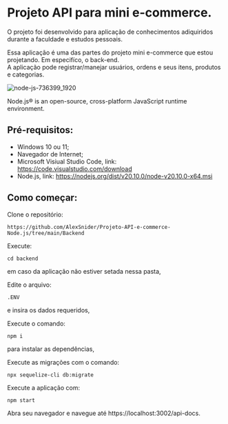 # Projeto API para mini e-commerce.

O projeto foi desenvolvido para aplicação de conhecimentos adiquiridos durante a faculdade e estudos pessoais. <br/>

Essa aplicação é uma das partes do projeto mini e-commerce que estou projetando. Em especifíco, o back-end. <br/>
A aplicação pode registrar/manejar usuários, ordens e seus itens, produtos e categorias.

![node-js-736399_1920](https://github.com/AlexSnider/Projeto-API-e-commerce-Node.js/assets/103783575/18da5724-9985-4320-ae21-800a2ebfb092)

Node.js® is an open-source, cross-platform JavaScript runtime environment.


## Pré-requisitos:

* Windows 10 ou 11;
* Navegador de Internet;
* Microsoft Visiual Studio Code, link: https://code.visualstudio.com/download
* Node.js, link: https://nodejs.org/dist/v20.10.0/node-v20.10.0-x64.msi

## Como começar:

Clone o repositório:

```
https://github.com/AlexSnider/Projeto-API-e-commerce-Node.js/tree/main/Backend
```

Execute:
```
cd backend
```
em caso da aplicação não estiver setada nessa pasta,

Edite o arquivo:

`.ENV`

e insira os dados requeridos,

Execute o comando:
```
npm i
```
para instalar as dependências,

Execute as migrações com o comando:

```
npx sequelize-cli db:migrate
```

Execute a aplicação com:
```
npm start
```

Abra seu navegador e navegue até https://localhost:3002/api-docs.

